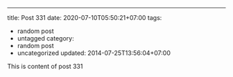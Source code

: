 ---
title: Post 331
date: 2020-07-10T05:50:21+07:00
tags:
  - random post
  - untagged
category:
  - random post
  - uncategorized
updated: 2014-07-25T13:56:04+07:00

This is content of post 331